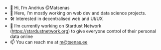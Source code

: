- 👋 Hi, I’m Andrius @Matsenas
- 👀 Here, I’m mostly working on web dev and data science projects.
- 🛠 Interested in decentralised web and UI/UX
- 🌱 I’m currently working on Stardust Network (https://stardustnetwork.org) to give everyone control of their personal data online
- 📫 You can reach me at m@tsenas.ee
